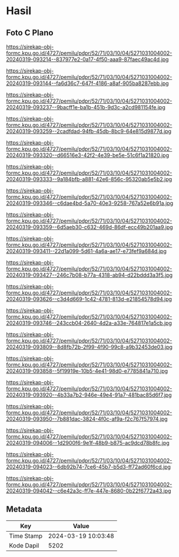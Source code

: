 # Hasil

## Foto C Plano

https://sirekap-obj-formc.kpu.go.id/4727/pemilu/pdpr/52/71/03/10/04/5271031004002-20240319-093214--837977e2-0a17-4f50-aaa9-87faec49ac4d.jpg

https://sirekap-obj-formc.kpu.go.id/4727/pemilu/pdpr/52/71/03/10/04/5271031004002-20240319-093144--fa6d36c7-647f-4186-a8af-905ba8287ebb.jpg

https://sirekap-obj-formc.kpu.go.id/4727/pemilu/pdpr/52/71/03/10/04/5271031004002-20240319-093237--9bacff1e-ba1b-451b-9d3c-a2cd981154fe.jpg

https://sirekap-obj-formc.kpu.go.id/4727/pemilu/pdpr/52/71/03/10/04/5271031004002-20240319-093259--2cadfdad-94fb-45db-8bc9-64e815d9877d.jpg

https://sirekap-obj-formc.kpu.go.id/4727/pemilu/pdpr/52/71/03/10/04/5271031004002-20240319-093320--d66516e3-42f2-4e39-be5e-51c6f1a21820.jpg

https://sirekap-obj-formc.kpu.go.id/4727/pemilu/pdpr/52/71/03/10/04/5271031004002-20240319-093333--9a184bfb-a881-42e6-856c-95320ab5e5b2.jpg

https://sirekap-obj-formc.kpu.go.id/4727/pemilu/pdpr/52/71/03/10/04/5271031004002-20240319-093346--c6dae4bd-5a70-40e3-9258-767a52e6b91a.jpg

https://sirekap-obj-formc.kpu.go.id/4727/pemilu/pdpr/52/71/03/10/04/5271031004002-20240319-093359--6d5aeb30-c632-469d-86df-ecc49b201aa9.jpg

https://sirekap-obj-formc.kpu.go.id/4727/pemilu/pdpr/52/71/03/10/04/5271031004002-20240319-093411--22d1a099-5d61-4a6a-ae17-e73fef9a684d.jpg

https://sirekap-obj-formc.kpu.go.id/4727/pemilu/pdpr/52/71/03/10/04/5271031004002-20240319-093427--246c7b08-b77a-4318-ab94-d22bddd3a3f5.jpg

https://sirekap-obj-formc.kpu.go.id/4727/pemilu/pdpr/52/71/03/10/04/5271031004002-20240319-093626--c3d4d669-1c42-4781-813d-e21854578d94.jpg

https://sirekap-obj-formc.kpu.go.id/4727/pemilu/pdpr/52/71/03/10/04/5271031004002-20240319-093746--243ccb04-2640-4d2a-a33e-764817e1a5cb.jpg

https://sirekap-obj-formc.kpu.go.id/4727/pemilu/pdpr/52/71/03/10/04/5271031004002-20240319-093809--8d8fb72b-2f99-4f90-99c8-a9b32453de03.jpg

https://sirekap-obj-formc.kpu.go.id/4727/pemilu/pdpr/52/71/03/10/04/5271031004002-20240319-093858--5f19919e-10b5-4e41-98d0-e7785841a710.jpg

https://sirekap-obj-formc.kpu.go.id/4727/pemilu/pdpr/52/71/03/10/04/5271031004002-20240319-093920--4b33a7b2-946e-49e4-91a7-481bac85d6f7.jpg

https://sirekap-obj-formc.kpu.go.id/4727/pemilu/pdpr/52/71/03/10/04/5271031004002-20240319-093950--7b881dac-3824-4f0c-af9a-f2c767f57974.jpg

https://sirekap-obj-formc.kpu.go.id/4727/pemilu/pdpr/52/71/03/10/04/5271031004002-20240319-094006--1d2900f6-9e1f-48b9-b875-ac9dcd78b8fc.jpg

https://sirekap-obj-formc.kpu.go.id/4727/pemilu/pdpr/52/71/03/10/04/5271031004002-20240319-094023--6db92b74-7ce6-45b7-b5d3-ff72ad60f6cd.jpg

https://sirekap-obj-formc.kpu.go.id/4727/pemilu/pdpr/52/71/03/10/04/5271031004002-20240319-094042--c6e42a3c-ff7e-447e-8680-0b22f6772a43.jpg


## Metadata

| Key        | Value               |
| ---------- | ------------------- |
| Time Stamp | 2024-03-19 10:03:48 |
| Kode Dapil | 5202                |



